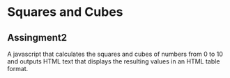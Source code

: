# Squares and Cubes
## Assingment2

A javascript that calculates the squares and cubes of numbers from 0 to 10 and outputs HTML text that displays the resulting values in an HTML table format.
